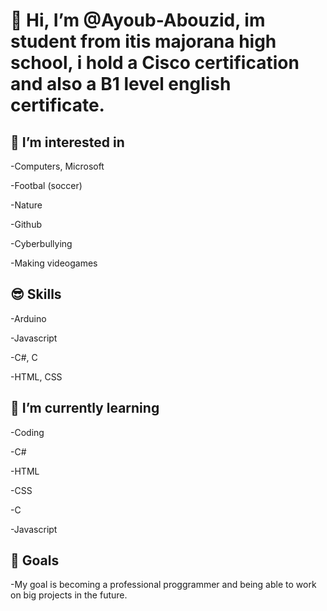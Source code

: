 # **👋 Hi, I’m @Ayoub-Abouzid, im student from itis majorana high school, i hold a Cisco certification and also a B1 level english certificate.**

 
  
## 👀 I’m interested in
  
  -Computers, Microsoft

  -Footbal (soccer)

  -Nature

  -Github

  -Cyberbullying

  -Making videogames


##  😎 Skills 

  -Arduino

  -Javascript

  -C#, C

  -HTML, CSS
  
  
##  🌱 I’m currently learning

   -Coding

   -C#

   -HTML

   -CSS

   -C

   -Javascript


 ## 🎯 Goals

  -My goal is becoming a professional proggrammer and being able to work on big projects in the future.


  

<!---
Ayoub-Abouzid/Ayoub-Abouzid is a ✨ special ✨ repository because its `README.md` (this file) appears on your GitHub profile.
You can click the Preview link to take a look at your changes.
--->
